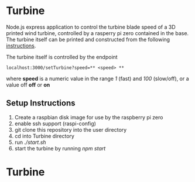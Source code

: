 # Turbine

Node.js express application to control the turbine blade speed of a 3D printed wind turbine, controlled by a rasperry pi zero contained in the base.   The turbine itself can be printed and constructed from the following [instructions](https://github.com/AndyRWatson/turbine3D).

The turbine itself is controlled by the endpoint

```
localhost:3000/setTurbine?speed=** <speed> **
```
where  **speed** is a numeric value in the range *1* (fast) and *100* (slow/off), or a value off **off** or **on**



## Setup Instructions

1. Create a raspbian disk image for use by the raspberry pi zero
2. enable ssh support  (raspi-config)
3. git clone this repository into the user directory
4. cd into Turbine directory
5. run *./start.sh*
6. start the turbine by running *npm start*

# Turbine
